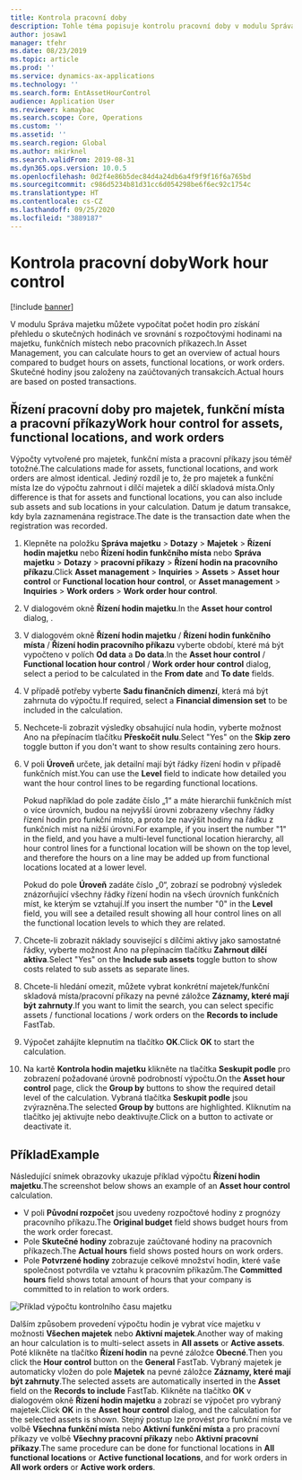 ```yaml
---
title: Kontrola pracovní doby
description: Tohle téma popisuje kontrolu pracovní doby v modulu Správa majetku.
author: josaw1
manager: tfehr
ms.date: 08/23/2019
ms.topic: article
ms.prod: ''
ms.service: dynamics-ax-applications
ms.technology: ''
ms.search.form: EntAssetHourControl
audience: Application User
ms.reviewer: kamaybac
ms.search.scope: Core, Operations
ms.custom: ''
ms.assetid: ''
ms.search.region: Global
ms.author: mkirknel
ms.search.validFrom: 2019-08-31
ms.dyn365.ops.version: 10.0.5
ms.openlocfilehash: 0d2f4e86b5dec84d4a24db6a4f9f9f16f6a765bd
ms.sourcegitcommit: c986d5234b81d31cc6d054298be6f6ec92c1754c
ms.translationtype: HT
ms.contentlocale: cs-CZ
ms.lasthandoff: 09/25/2020
ms.locfileid: "3889187"
---
```

# <a name="work-hour-control"></a><span data-ttu-id="49d30-103">Kontrola pracovní doby</span><span class="sxs-lookup"><span data-stu-id="49d30-103">Work hour control</span></span>

[!include [banner](../../includes/banner.md)]

 

<span data-ttu-id="49d30-104">V modulu Správa majetku můžete vypočítat počet hodin pro získání přehledu o skutečných hodinách ve srovnání s rozpočtovými hodinami na majetku, funkčních místech nebo pracovních příkazech.</span><span class="sxs-lookup"><span data-stu-id="49d30-104">In Asset Management, you can calculate hours to get an overview of actual hours compared to budget hours on assets, functional locations, or work orders.</span></span> <span data-ttu-id="49d30-105">Skutečné hodiny jsou založeny na zaúčtovaných transakcích.</span><span class="sxs-lookup"><span data-stu-id="49d30-105">Actual hours are based on posted transactions.</span></span>

## <a name="work-hour-control-for-assets-functional-locations-and-work-orders"></a><span data-ttu-id="49d30-106">Řízení pracovní doby pro majetek, funkční místa a pracovní příkazy</span><span class="sxs-lookup"><span data-stu-id="49d30-106">Work hour control for assets, functional locations, and work orders</span></span>

<span data-ttu-id="49d30-107">Výpočty vytvořené pro majetek, funkční místa a pracovní příkazy jsou téměř totožné.</span><span class="sxs-lookup"><span data-stu-id="49d30-107">The calculations made for assets, functional locations, and work orders are almost identical.</span></span> <span data-ttu-id="49d30-108">Jediný rozdíl je to, že pro majetek a funkční místa lze do výpočtu zahrnout i dílčí majetek a dílčí skladová místa.</span><span class="sxs-lookup"><span data-stu-id="49d30-108">Only difference is that for assets and functional locations, you can also include sub assets and sub locations in your calculation.</span></span> <span data-ttu-id="49d30-109">Datum je datum transakce, kdy byla zaznamenána registrace.</span><span class="sxs-lookup"><span data-stu-id="49d30-109">The date is the transaction date when the registration was recorded.</span></span>

1. <span data-ttu-id="49d30-110">Klepněte na položku **Správa majetku** > **Dotazy** > **Majetek** > **Řízení hodin majetku** nebo **Řízení hodin funkčního místa** nebo **Správa majetku** > **Dotazy** > **pracovní příkazy** > **Řízení hodin na pracovního příkazu**.</span><span class="sxs-lookup"><span data-stu-id="49d30-110">Click **Asset management** > **Inquiries** > **Assets** > **Asset hour control** or **Functional location hour control**, or **Asset management** > **Inquiries** > **Work orders** > **Work order hour control**.</span></span>

2. <span data-ttu-id="49d30-111">V dialogovém okně **Řízení hodin majetku**.</span><span class="sxs-lookup"><span data-stu-id="49d30-111">In the **Asset hour control** dialog, .</span></span>

3. <span data-ttu-id="49d30-112">V dialogovém okně **Řízení hodin majetku** / **Řízení hodin funkčního místa** / **Řízení hodin pracovního příkazu** vyberte období, které má být vypočteno v polích **Od data** a **Do data**.</span><span class="sxs-lookup"><span data-stu-id="49d30-112">In the **Asset hour control** / **Functional location hour control** / **Work order hour control** dialog, select a period to be calculated in the **From date** and **To date** fields.</span></span>

4. <span data-ttu-id="49d30-113">V případě potřeby vyberte **Sadu finančních dimenzí**, která má být zahrnuta do výpočtu.</span><span class="sxs-lookup"><span data-stu-id="49d30-113">If required, select a **Financial dimension set** to be included in the calculation.</span></span>

5. <span data-ttu-id="49d30-114">Nechcete-li zobrazit výsledky obsahující nula hodin, vyberte možnost Ano na přepínacím tlačítku **Přeskočit nulu**.</span><span class="sxs-lookup"><span data-stu-id="49d30-114">Select "Yes" on the **Skip zero** toggle button if you don't want to show results containing zero hours.</span></span>

6. <span data-ttu-id="49d30-115">V poli **Úroveň** určete, jak detailní mají být řádky řízení hodin v případě funkčních míst.</span><span class="sxs-lookup"><span data-stu-id="49d30-115">You can use the **Level** field to indicate how detailed you want the hour control lines to be regarding functional locations.</span></span> 

    <span data-ttu-id="49d30-116">Pokud například do pole zadáte číslo „1“ a máte hierarchii funkčních míst o více úrovních, budou na nejvyšší úrovni zobrazeny všechny řádky řízení hodin pro funkční místo, a proto lze navýšit hodiny na řádku z funkčních míst na nižší úrovni.</span><span class="sxs-lookup"><span data-stu-id="49d30-116">For example, if you insert the number "1" in the field, and you have a multi-level functional location hierarchy, all hour control lines for a functional location will be shown on the top level, and therefore the hours on a line may be added up from functional locations located at a lower level.</span></span> 
    
    <span data-ttu-id="49d30-117">Pokud do pole **Úroveň** zadáte číslo „0“, zobrazí se podrobný výsledek znázorňující všechny řádky řízení hodin na všech úrovních funkčních míst, ke kterým se vztahují.</span><span class="sxs-lookup"><span data-stu-id="49d30-117">If you insert the number "0" in the **Level** field, you will see a detailed result showing all hour control lines on all the functional location levels to which they are related.</span></span>

7. <span data-ttu-id="49d30-118">Chcete-li zobrazit náklady související s dílčími aktivy jako samostatné řádky, vyberte možnost Ano na přepínacím tlačítku **Zahrnout dílčí aktiva**.</span><span class="sxs-lookup"><span data-stu-id="49d30-118">Select "Yes" on the **Include sub assets** toggle button to show costs related to sub assets as separate lines.</span></span>

8. <span data-ttu-id="49d30-119">Chcete-li hledání omezit, můžete vybrat konkrétní majetek/funkční skladová místa/pracovní příkazy na pevné záložce **Záznamy, které mají být zahrnuty**.</span><span class="sxs-lookup"><span data-stu-id="49d30-119">If you want to limit the search, you can select specific assets / functional locations / work orders on the **Records to include** FastTab.</span></span>

9. <span data-ttu-id="49d30-120">Výpočet zahájíte klepnutím na tlačítko **OK**.</span><span class="sxs-lookup"><span data-stu-id="49d30-120">Click **OK** to start the calculation.</span></span>

10. <span data-ttu-id="49d30-121">Na kartě **Kontrola hodin majetku** klikněte na tlačítka **Seskupit podle** pro zobrazení požadované úrovně podrobností výpočtu.</span><span class="sxs-lookup"><span data-stu-id="49d30-121">On the **Asset hour control** page, click the **Group by** buttons to show the required detail level of the calculation.</span></span> <span data-ttu-id="49d30-122">Vybraná tlačítka **Seskupit podle** jsou zvýrazněna.</span><span class="sxs-lookup"><span data-stu-id="49d30-122">The selected **Group by** buttons are highlighted.</span></span> <span data-ttu-id="49d30-123">Kliknutím na tlačítko jej aktivujte nebo deaktivujte.</span><span class="sxs-lookup"><span data-stu-id="49d30-123">Click on a button to activate or deactivate it.</span></span>

## <a name="example"></a><span data-ttu-id="49d30-124">Příklad</span><span class="sxs-lookup"><span data-stu-id="49d30-124">Example</span></span>

<span data-ttu-id="49d30-125">Následující snímek obrazovky ukazuje příklad výpočtu **Řízení hodin majetku**.</span><span class="sxs-lookup"><span data-stu-id="49d30-125">The screenshot below shows an example of an **Asset hour control** calculation.</span></span>

- <span data-ttu-id="49d30-126">V poli **Původní rozpočet** jsou uvedeny rozpočtové hodiny z prognózy pracovního příkazu.</span><span class="sxs-lookup"><span data-stu-id="49d30-126">The **Original budget** field shows budget hours from the work order forecast.</span></span> 
- <span data-ttu-id="49d30-127">Pole **Skutečné hodiny** zobrazuje zaúčtované hodiny na pracovních příkazech.</span><span class="sxs-lookup"><span data-stu-id="49d30-127">The **Actual hours** field shows posted hours on work orders.</span></span> 
- <span data-ttu-id="49d30-128">Pole **Potvrzené hodiny** zobrazuje celkové množství hodin, které vaše společnost potvrdila ve vztahu k pracovním příkazům.</span><span class="sxs-lookup"><span data-stu-id="49d30-128">The **Committed hours** field shows total amount of hours that your company is committed to in relation to work orders.</span></span>

![Příklad výpočtu kontrolního času majetku](media/04-controlling-and-reporting.png)

<span data-ttu-id="49d30-130">Dalším způsobem provedení výpočtu hodin je vybrat více majetku v možnosti **Všechen majetek** nebo **Aktivní majetek**.</span><span class="sxs-lookup"><span data-stu-id="49d30-130">Another way of making an hour calculation is to multi-select assets in **All assets** or **Active assets**.</span></span> <span data-ttu-id="49d30-131">Poté klikněte na tlačítko **Řízení hodin** na pevné záložce **Obecné**.</span><span class="sxs-lookup"><span data-stu-id="49d30-131">Then you click the **Hour control** button on the **General** FastTab.</span></span> <span data-ttu-id="49d30-132">Vybraný majetek je automaticky vložen do pole **Majetek** na pevné záložce **Záznamy, které mají být zahrnuty**.</span><span class="sxs-lookup"><span data-stu-id="49d30-132">The selected assets are automatically inserted in the **Asset** field on the **Records to include** FastTab.</span></span> <span data-ttu-id="49d30-133">Klikněte na tlačítko **OK** v dialogovém okně **Řízení hodin majetku** a zobrazí se výpočet pro vybraný majetek.</span><span class="sxs-lookup"><span data-stu-id="49d30-133">Click **OK** in the **Asset hour control** dialog, and the calculation for the selected assets is shown.</span></span> <span data-ttu-id="49d30-134">Stejný postup lze provést pro funkční místa ve volbě **Všechna funkční místa** nebo **Aktivní funkční místa** a pro pracovní příkazy ve volbě **Všechny pracovní příkazy** nebo **Aktivní pracovní příkazy**.</span><span class="sxs-lookup"><span data-stu-id="49d30-134">The same procedure can be done for functional locations in **All functional locations** or **Active functional locations**, and for work orders in **All work orders** or **Active work orders**.</span></span>



